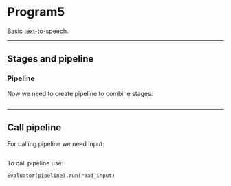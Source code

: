 # Program5

Basic text-to-speech.

---

## Stages and pipeline

### Pipeline

Now we need to create pipeline to combine stages:

``` python
```

---

## Call pipeline

For calling pipeline we need input:

``` python
```

To call pipeline use:

``` python
Evaluator(pipeline).run(read_input)
```